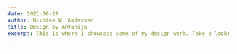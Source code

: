 ```yaml
---
date: 2021-06-28
author: Nichlas W. Andersen
title: Design by Antonija
excerpt: This is where I showcase some of my design work. Take a look!

---
```

